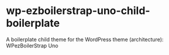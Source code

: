 wp-ezboilerstrap-uno-child-boilerplate
======================================

A boilerplate child theme for the WordPress theme (architecture): WPezBoilerStrap Uno

